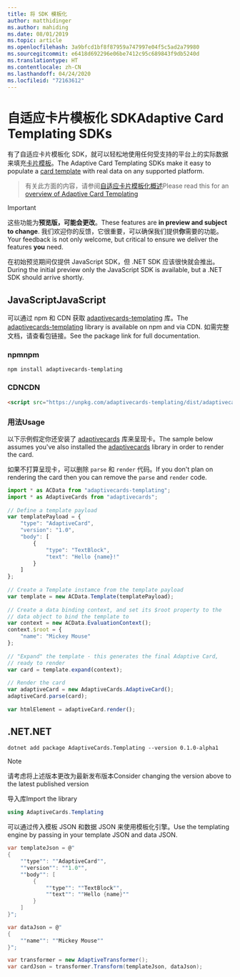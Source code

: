 ```yaml
---
title: 将 SDK 模板化
author: matthidinger
ms.author: mahiding
ms.date: 08/01/2019
ms.topic: article
ms.openlocfilehash: 3a9bfcd1bf8f87959a747997e04f5c5ad2a79980
ms.sourcegitcommit: e6418d692296e06be7412c95c689843f9db5240d
ms.translationtype: HT
ms.contentlocale: zh-CN
ms.lasthandoff: 04/24/2020
ms.locfileid: "72163612"
---
```

# <a name="adaptive-card-templating-sdks"></a><span data-ttu-id="ab784-102">自适应卡片模板化 SDK</span><span class="sxs-lookup"><span data-stu-id="ab784-102">Adaptive Card Templating SDKs</span></span>

<span data-ttu-id="ab784-103">有了自适应卡片模板化 SDK，就可以轻松地使用任何受支持的平台上的实际数据来填充[卡片模板](language.md)。</span><span class="sxs-lookup"><span data-stu-id="ab784-103">The Adaptive Card Templating SDKs make it easy to populate a [card template](language.md) with real data on any supported platform.</span></span>

> <span data-ttu-id="ab784-104">有关此方面的内容，请参阅[自适应卡片模板化概述](index.md)</span><span class="sxs-lookup"><span data-stu-id="ab784-104">Please read this for an [overview of Adaptive Card Templating](index.md)</span></span>

> [!IMPORTANT] 
> 
> <span data-ttu-id="ab784-105">这些功能为**预览版，可能会更改**。</span><span class="sxs-lookup"><span data-stu-id="ab784-105">These features are **in preview and subject to change**.</span></span> <span data-ttu-id="ab784-106">我们欢迎你的反馈，它很重要，可以确保我们提供**你**需要的功能。</span><span class="sxs-lookup"><span data-stu-id="ab784-106">Your feedback is not only welcome, but  critical to ensure we deliver the features **you** need.</span></span>
> 
> <span data-ttu-id="ab784-107">在初始预览期间仅提供 JavaScript SDK，但 .NET SDK 应该很快就会推出。</span><span class="sxs-lookup"><span data-stu-id="ab784-107">During the initial preview only the JavaScript SDK is available, but a .NET SDK should arrive shortly.</span></span>

## <a name="javascript"></a><span data-ttu-id="ab784-108">JavaScript</span><span class="sxs-lookup"><span data-stu-id="ab784-108">JavaScript</span></span>

<span data-ttu-id="ab784-109">可以通过 npm 和 CDN 获取 [adaptivecards-templating](https://www.npmjs.com/package/adaptivecards-templating) 库。</span><span class="sxs-lookup"><span data-stu-id="ab784-109">The [adaptivecards-templating](https://www.npmjs.com/package/adaptivecards-templating) library is available on npm and via CDN.</span></span> <span data-ttu-id="ab784-110">如需完整文档，请查看包链接。</span><span class="sxs-lookup"><span data-stu-id="ab784-110">See the package link for full documentation.</span></span>

### <a name="npm"></a><span data-ttu-id="ab784-111">npm</span><span class="sxs-lookup"><span data-stu-id="ab784-111">npm</span></span>

```console
npm install adaptivecards-templating
```

### <a name="cdn"></a><span data-ttu-id="ab784-112">CDN</span><span class="sxs-lookup"><span data-stu-id="ab784-112">CDN</span></span>

```html
<script src="https://unpkg.com/adaptivecards-templating/dist/adaptivecards-templating.min.js"></script>
``` 

### <a name="usage"></a><span data-ttu-id="ab784-113">用法</span><span class="sxs-lookup"><span data-stu-id="ab784-113">Usage</span></span>

<span data-ttu-id="ab784-114">以下示例假定你还安装了 [adaptivecards](https://www.npmjs.com/package/adaptivecards) 库来呈现卡。</span><span class="sxs-lookup"><span data-stu-id="ab784-114">The sample below assumes you've also installed the [adaptivecards](https://www.npmjs.com/package/adaptivecards) library in order to render the card.</span></span> 

<span data-ttu-id="ab784-115">如果不打算呈现卡，可以删除 `parse` 和 `render` 代码。</span><span class="sxs-lookup"><span data-stu-id="ab784-115">If you don't plan on rendering the card then you can remove the `parse` and `render` code.</span></span> 

```js
import * as ACData from "adaptivecards-templating";
import * as AdaptiveCards from "adaptivecards";
 
// Define a template payload
var templatePayload = {
    "type": "AdaptiveCard",
    "version": "1.0",
    "body": [
        {
            "type": "TextBlock",
            "text": "Hello {name}!"
        }
    ]
};
 
// Create a Template instamce from the template payload
var template = new ACData.Template(templatePayload);
 
// Create a data binding context, and set its $root property to the
// data object to bind the template to
var context = new ACData.EvaluationContext();
context.$root = {
    "name": "Mickey Mouse"
};
 
// "Expand" the template - this generates the final Adaptive Card,
// ready to render
var card = template.expand(context);
 
// Render the card
var adaptiveCard = new AdaptiveCards.AdaptiveCard();
adaptiveCard.parse(card);
 
var htmlElement = adaptiveCard.render();
```

## <a name="net"></a><span data-ttu-id="ab784-116">.NET</span><span class="sxs-lookup"><span data-stu-id="ab784-116">.NET</span></span> 

```console
dotnet add package AdaptiveCards.Templating --version 0.1.0-alpha1
```

> [!NOTE]
>
> <span data-ttu-id="ab784-117">请考虑将上述版本更改为最新发布版本</span><span class="sxs-lookup"><span data-stu-id="ab784-117">Consider changing the version above to the latest published version</span></span>

<span data-ttu-id="ab784-118">导入库</span><span class="sxs-lookup"><span data-stu-id="ab784-118">Import the library</span></span> 

```cs
using AdaptiveCards.Templating
```

<span data-ttu-id="ab784-119">可以通过传入模板 JSON 和数据 JSON 来使用模板化引擎。</span><span class="sxs-lookup"><span data-stu-id="ab784-119">Use the templating engine by passing in your template JSON and data JSON.</span></span>

```cs
var templateJson = @"
{
    ""type"": ""AdaptiveCard"",
    ""version"": ""1.0"",
    ""body"": [
        {
            ""type"": ""TextBlock"",
            ""text"": ""Hello {name}""
        }
    ]
}";

var dataJson = @"
{
    ""name"": ""Mickey Mouse""
}";

var transformer = new AdaptiveTransformer();
var cardJson = transformer.Transform(templateJson, dataJson);
```
